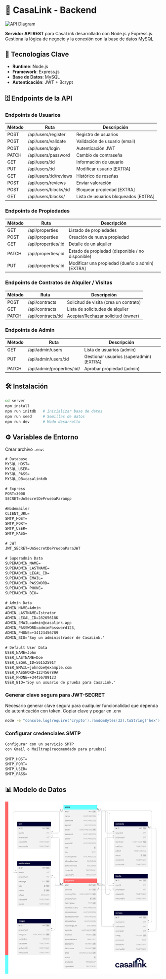 # 🚀 CasaLink - Backend

![API Diagram](./docs/media/api-diagram.jpg)

**Servidor API REST** para CasaLink desarrollado con Node.js y Express.js. Gestiona la lógica de negocio y la conexión con la base de datos MySQL.

## 🔧 Tecnologías Clave

- **Runtime**: Node.js
- **Framework**: Express.js
- **Base de Datos**: MySQL
- **Autenticación**: JWT + Bcrypt

## 🗄️ Endpoints de la API

### Endpoints de Usuarios

| Método | Ruta                   | Descripción                          |
| ------ | ---------------------- | ------------------------------------ |
| POST   | /api/users/register    | Registro de usuarios                 |
| POST   | /api/users/validate    | Validación de usuario (email)        |
| POST   | /api/users/login       | Autenticación JWT                    |
| PATCH  | /api/users/password    | Cambio de contraseña                 |
| GET    | /api/users/:id         | Información de usuario               |
| PUT    | /api/users/:id         | Modificar usuario [EXTRA]            |
| GET    | /api/users/:id/reviews | Histórico de reseñas                 |
| POST   | /api/users/reviews     | Enviar valoración                    |
| POST   | /api/users/blocks/:id  | Bloquear propiedad [EXTRA]           |
| GET    | /api/users/blocks/     | Lista de usuarios bloqueados [EXTRA] |

### Endpoints de Propiedades

| Método | Ruta                | Descripción                                      |
| ------ | ------------------- | ------------------------------------------------ |
| GET    | /api/properties     | Listado de propiedades                           |
| POST   | /api/properties     | Creación de nueva propiedad                      |
| GET    | /api/properties/:id | Detalle de un alquiler                           |
| PATCH  | /api/properties/:id | Estado de propiedad (disponible / no disponible) |
| PUT    | /api/properties/:id | Modificar una propiedad (dueño o admin) [EXTRA]  |

### Endpoints de Contratos de Alquiler / Visitas

| Método | Ruta               | Descripción                            |
| ------ | ------------------ | -------------------------------------- |
| POST   | /api/contracts     | Solicitud de visita (crea un contrato) |
| GET    | /api/contracts     | Lista de solicitudes de alquiler       |
| PATCH  | /api/contracts/:id | Aceptar/Rechazar solicitud (owner)     |

### Endpoints de Admin

| Método | Ruta                       | Descripción                             |
| ------ | -------------------------- | --------------------------------------- |
| GET    | /api/admin/users           | Lista de usuarios (admin)               |
| PUT    | /api/admin/users/:id       | Gestionar usuarios (superadmin) [EXTRA] |
| PATCH  | /api/admin/properties/:id/ | Aprobar propiedad (admin)               |

## 🛠 Instalación

```bash
cd server
npm install
npm run initdb   # Inicializar base de datos
npm run seed     # Semillas de datos
npm run dev      # Modo desarrollo
```

## ⚙️ Variables de Entorno

Crear archivo `.env`:

```env
# Database
MYSQL_HOST=
MYSQL_USER=
MYSQL_PASS=
MYSQL_DB=casalinkdb

# Express
PORT=3000
SECRET=UnSecretDePruebaParaApp

#Nodemailer
CLIENT_URL=
SMTP_HOST=
SMTP_PORT=
SMTP_USER=
SMTP_PASS=

# JWT
JWT_SECRET=UnSecretDePruebaParaJWT

# Superadmin Data
SUPERADMIN_NAME=
SUPERADMIN_LASTNAME=
SUPERADMIN_LEGAL_ID=
SUPERADMIN_EMAIL=
SUPERADMIN_PASSWORD=
SUPERADMIN_PHONE=
SUPERADMIN_BIO=

# Admin Data
ADMIN_NAME=Admin
ADMIN_LASTNAME=Istrator
ADMIN_LEGAL_ID=28265618K
ADMIN_EMAIL=admin@casalink.app
ADMIN_PASSWORD=adminPassword123,
ADMIN_PHONE=+34123456789
ADMIN_BIO='Soy un administrador de CasaLink.'

# Default User Data
USER_NAME=John
USER_LASTNAME=Doe
USER_LEGAL_ID=56152591T
USER_EMAIL=johndoe@example.com
USER_PASSWORD=123456789A
USER_PHONE=+34456789123
USER_BIO='Soy un usuario de prueba para CasaLink.'
```

### Generar clave segura para JWT-SECRET

Necesario generar clave segura para cualquier funcionalidad que dependa de autenticación con token.
Copiar clave y pegar en .env

```bash
node -e "console.log(require('crypto').randomBytes(32).toString('hex'))"
```

### Configurar credenciales SMTP

```plaintext
Configurar con un servicio SMTP
con Gmail o Mailtrap(recomendado para pruebas)

SMTP_HOST=
SMTP_PORT=
SMTP_USER=
SMTP_PASS=
```

## 📊 Modelo de Datos

[![Base de Datos](/docs/media/casalinkdb.svg)](/docs/database.md)

<!--
## 📄 Documentación API

Acceder a la documentación completa en desarrollo:

```bash
http://localhost:5000/api-docs
```
## 🧪 Pruebas

````bash
npm test  # Pruebas unitarias
npm run test:e2e  # Pruebas de integración
````
-->
